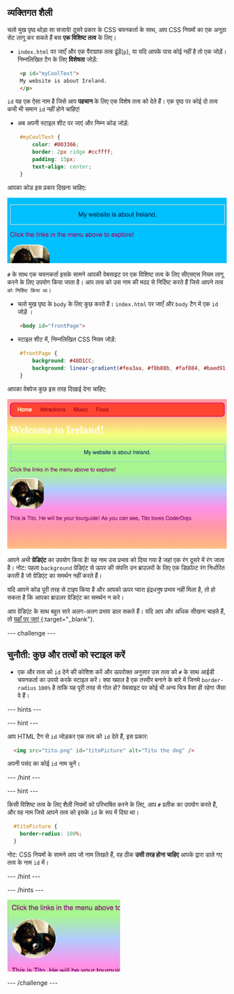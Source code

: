 ## व्यक्तिगत शैली

चलो मुख पृष्ठ थोड़ा सा सजाये! दूसरे प्रकार के CSS चयनकर्ता के साथ, आप CSS नियमों का एक अनूठा सेट लागू कर सकते हैं बस **एक विशिष्ट तत्व** के लिए।

+ `index.html` पर जाएँ और एक पैराग्राफ तत्व ढूंढें(`p`), या यदि आपके पास कोई नहीं है तो एक जोड़ें। निम्नलिखित टैग के लिए **विशेषता** जोड़ें:

```html
    <p id="myCoolText">
    My website is about Ireland.
    </p> 
```

`id` यह एक ऐसा नाम है जिसे आप **पहचान** के लिए एक विशेष तत्व को देते हैं। एक पृष्ठ पर कोई दो तत्व कभी भी समान `id` नहीं होने चाहिए!

+ अब अपनी स्टाइल शीट पर जाएं और निम्न कोड जोड़ें:

```css
    #myCoolText {
        color: #003366;
        border: 2px ridge #ccffff;
        padding: 15px;
        text-align: center;
    }
```

आपका कोड इस प्रकार दिखना चाहिए:

![एक अलग रंग और उसके चारों ओर एक सीमा के साथ पाठ](images/paragraphIdStyle.png)

`#` के साथ एक चयनकर्ता इसके सामने आपकी वेबसाइट पर एक विशिष्ट तत्व के लिए सीएसएस नियम लागू करने के लिए उपयोग किया जाता है। आप तत्व को उस नाम की मदद से निर्दिष्ट करते हैं जिसे आपने तत्व `को निर्दिष्ट किया था`।

+ चलो मुख पृष्ठ के `body` के लिए कुछ करते हैं। `index.html` पर जाएँ और `body` टैग में एक `id` जोड़ें ।

```html
    <body id="frontPage">
```

+ स्टाइल शीट में, निम्नलिखित CSS नियम जोड़ें:

```css
    #frontPage {
        background: #48D1CC;
        background: linear-gradient(#fea3aa, #f8b88b, #faf884, #baed91, #baed91, #b2cefe, #f2a2e8, #fea3aa);
    }
```

आपका वेबपेज कुछ इस तरह दिखाई देना चाहिए:

![इंद्रधनुष ग्रैडिएंट पृष्ठभूमि](images/frontPageIdStyles.png)

आपने अभी **ग्रेडिएंट** का उपयोग किया है! यह नाम उस प्रभाव को दिया गया है जहां एक रंग दूसरे में रंग जाता है। नोट: पहला `background` ग्रेडिएंट से ऊपर की संपत्ति उन ब्राउज़रों के लिए एक डिफ़ॉल्ट रंग निर्धारित करती है जो ग्रेडिएंट का समर्थन नहीं करते हैं।

यदि आपने कोड पूरी तरह से टाइप किया है और आपको ऊपर प्यारा इंद्रधनुष प्रभाव नहीं मिला है, तो हो सकता है कि आपका ब्राउज़र ग्रेडिएंट का समर्थन न करे।

आप ग्रेडिएंट के साथ बहुत सारे अलग-अलग प्रभाव डाल सकते हैं। यदि आप और अधिक सीखना चाहते हैं, तो [ यहाँ पर जाएं ](http://dojo.soy/html2-css-gradients){:target="_blank"}.

--- challenge ---

## चुनौती: कुछ और तत्वों को स्टाइल करें

+ एक और तत्व को `id` देने की कोशिश करें और ऊपरोक्त अनुसार उस तत्व को `#` के साथ आईडी चयनकर्ता का उपयो करके स्टाइल करें। क्या ख्याल है एक तस्वीर बनाने के बारे में जिनमे `border-radius` `100%` है ताकि यह पूरी तरह से गोल हो? वेबसाइट पर कोई भी अन्य चित्र वैसा ही रहेगा जैसा वे हैं। 

--- hints ---


--- hint ---

आप HTML टैग से `id` जोड़कर एक तत्व को `id` देते हैं, इस प्रकार:

```html
  <img src="tito.png" id="titoPicture" alt="Tito the dog" />        
```

अपनी पसंद का कोई `id` नाम चुनें।

--- /hint ---

--- hint ---

किसी विशिष्ट तत्व के लिए शैली नियमों को परिभाषित करने के लिए, आप `#` प्रतीक का उपयोग करते हैं, और वह नाम जिसे आपने तत्व को इसके `id` के रूप में दिया था।

```css
  #titoPicture {
    border-radius: 100%;
  }
```

नोट: CSS नियमों के सामने आप जो नाम लिखते हैं, वह ठीक **उसी तरह होना चाहिए** आपके द्वारा डाले गए तत्व के नाम `id` में।

--- /hint ---

--- /hints ---

![सफेद सीमा के साथ टीटो की एक गोल तस्वीर](images/titoPictureIdStyle.png)

--- /challenge ---